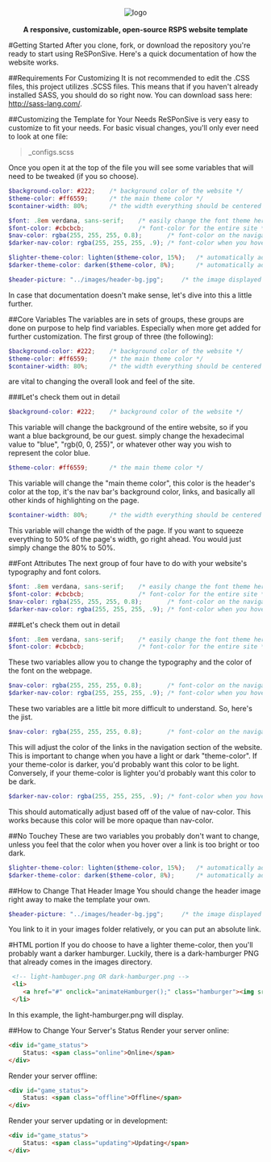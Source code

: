 <p align="center">
  <img src="http://i63.tinypic.com/ncyqaf.png" alt="logo">
  <br><br>
  <strong>A responsive, customizable, open-source RSPS website template</strong>
</p>

#Getting Started
After you clone, fork, or download the repository you're ready to start using ReSPonSive.  Here's a quick documentation of how the website works.

##Requirements For Customizing
It is not recommended to edit the .CSS files, this project utilizes .SCSS files.  This means that if you haven't already installed SASS, you should do so right now.  You can download sass here: <a href="http://sass-lang.com/">http://sass-lang.com/</a>.

##Customizing the Template for Your Needs
ReSPonSive is very easy to customize to fit your needs. For basic visual changes, you'll only ever need to look at one file: 
> _configs.scss

Once you open it at the top of the file you will see some variables that will need to be tweaked (if you so choose).

```SCSS
$background-color: #222;    /* background color of the website */
$theme-color: #ff6559;      /* the main theme color */
$container-width: 80%;      /* the width everything should be centered at */

$font: .8em verdana, sans-serif;    /* easily change the font theme here */
$font-color: #cbcbcb;               /* font-color for the entire site */
$nav-color: rgba(255, 255, 255, 0.8);       /* font-color on the navigation section */
$darker-nav-color: rgba(255, 255, 255, .9); /* font-color when you hover over a navigation link */

$lighter-theme-color: lighten($theme-color, 15%);   /* automatically adjusts based on the main color */
$darker-theme-color: darken($theme-color, 8%);      /* automatically adjusts based on the main color */

$header-picture: "../images/header-bg.jpg";     /* the image displayed at the top of the page */
```

In case that documentation doesn't make sense, let's dive into this a little further.

##Core Variables
The variables are in sets of groups, these groups are done on purpose to help find variables. Especially when more get added for further customization.  The first group of three (the following):

```SCSS
$background-color: #222;    /* background color of the website */
$theme-color: #ff6559;      /* the main theme color */
$container-width: 80%;      /* the width everything should be centered at */
```

are vital to changing the overall look and feel of the site.

###Let's check them out in detail
```SCSS
$background-color: #222;    /* background color of the website */
```
This variable will change the background of the entire website, so if you want a blue background, be our guest. simply change the hexadecimal value to "blue", "rgb(0, 0, 255)", or whatever other way you wish to represent the color blue.

```SCSS
$theme-color: #ff6559;      /* the main theme color */
```
This variable will change the "main theme color", this color is the header's color at the top, it's the nav bar's background color, links, and basically all other kinds of highlighting on the page.

```SCSS
$container-width: 80%;      /* the width everything should be centered at */
```
This variable will change the width of the page. If you want to squeeze everything to 50% of the page's width, go right ahead.  You would just simply change the 80% to 50%.

##Font Attributes
The next group of four have to do with your website's typography and font colors.

```SCSS
$font: .8em verdana, sans-serif;    /* easily change the font theme here */
$font-color: #cbcbcb;               /* font-color for the entire site */
$nav-color: rgba(255, 255, 255, 0.8);       /* font-color on the navigation section */
$darker-nav-color: rgba(255, 255, 255, .9); /* font-color when you hover over a navigation link */
```

###Let's check them out in detail
```SCSS
$font: .8em verdana, sans-serif;    /* easily change the font theme here */
$font-color: #cbcbcb;               /* font-color for the entire site */
```
These two variables allow you to change the typography and the color of the font on the webpage.

```SCSS
$nav-color: rgba(255, 255, 255, 0.8);       /* font-color on the navigation section */
$darker-nav-color: rgba(255, 255, 255, .9); /* font-color when you hover over a navigation link */
```
These two variables are a little bit more difficult to understand. So, here's the jist.  

```SCSS
$nav-color: rgba(255, 255, 255, 0.8);       /* font-color on the navigation section */
```
This will adjust the color of the links in the navigation section of the website.  This is important to change when you have a light or dark "theme-color". If your theme-color is darker, you'd probably want this color to be light. Conversely, if your theme-color is lighter you'd probably want this color to be dark.

```SCSS
$darker-nav-color: rgba(255, 255, 255, .9); /* font-color when you hover over a navigation link */
 ```
This should automatically adjust based off of the value of nav-color.  This works because this color will be more opaque than nav-color.

##No Touchey
These are two variables you probably don't want to change, unless you feel that the color when you hover over a link is too bright or too dark.

```SCSS
$lighter-theme-color: lighten($theme-color, 15%);   /* automatically adjusts based on the main color */
$darker-theme-color: darken($theme-color, 8%);      /* automatically adjusts based on the main color */
```

##How to Change That Header Image
You should change the header image right away to make the template your own.
```SCSS
$header-picture: "../images/header-bg.jpg";     /* the image displayed at the top of the page */
```
You link to it in your images folder relatively, or you can put an absolute link.


#HTML portion
If you do choose to have a lighter theme-color, then you'll probably want a darker hamburger.  Luckily, there is a dark-hamburger PNG that already comes in the images directory.
```HTML
 <!-- light-hambuger.png OR dark-hamburger.png -->
 <li>
    <a href="#" onclick="animateHamburger();" class="hamburger"><img src="images/light-hamburger.png"></a>
 </li>
```
In this example, the light-hamburger.png will display.

##How to Change Your Server's Status
Render your server online:
```HTML
<div id="game_status">
    Status: <span class="online">Online</span>
</div>
```

Render your server offline:
```HTML
<div id="game_status">
    Status: <span class="offline">Offline</span>
</div>
```

Render your server updating or in development:
```HTML
<div id="game_status">
    Status: <span class="updating">Updating</span>
</div>
```
